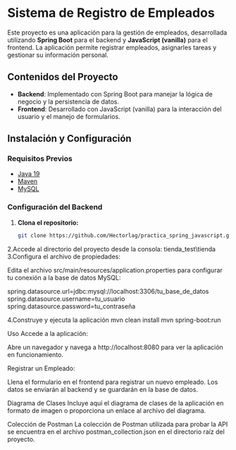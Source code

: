 # Sistema de Registro de Empleados

Este proyecto es una aplicación para la gestión de empleados, desarrollada utilizando **Spring Boot** para el backend y **JavaScript (vanilla)** para el frontend. La aplicación permite registrar empleados, asignarles tareas y gestionar su información personal.

## Contenidos del Proyecto

- **Backend**: Implementado con Spring Boot para manejar la lógica de negocio y la persistencia de datos.
- **Frontend**: Desarrollado con JavaScript (vanilla) para la interacción del usuario y el manejo de formularios.

## Instalación y Configuración

### Requisitos Previos

- [Java 19](https://www.oracle.com/java/technologies/javase-downloads.html)
- [Maven](https://maven.apache.org/download.cgi)
- [MySQL](https://dev.mysql.com/downloads/mysql/)

### Configuración del Backend

1. **Clona el repositorio:**

   ```bash
   git clone https://github.com/Hectorlag/practica_spring_javascript.git
   
2.Accede al directorio del proyecto desde la consola:
    tienda_test\tienda
3.Configura el archivo de propiedades:

Edita el archivo src/main/resources/application.properties para configurar tu conexión a la base de datos MySQL:

spring.datasource.url=jdbc:mysql://localhost:3306/tu_base_de_datos
spring.datasource.username=tu_usuario
spring.datasource.password=tu_contraseña

4.Construye y ejecuta la aplicación
   mvn clean install
   mvn spring-boot:run
   
Uso
Accede a la aplicación:

Abre un navegador y navega a http://localhost:8080 para ver la aplicación en funcionamiento.

Registrar un Empleado:

Llena el formulario en el frontend para registrar un nuevo empleado. Los datos se enviarán al backend y se guardarán en la base de datos.

Diagrama de Clases
Incluye aquí el diagrama de clases de la aplicación en formato de imagen o proporciona un enlace al archivo del diagrama.

Colección de Postman
La colección de Postman utilizada para probar la API se encuentra en el archivo postman_collection.json en el directorio raíz del proyecto.

